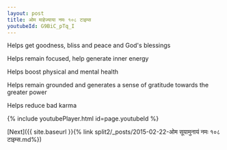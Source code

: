 ```yaml
---
layout: post
title: ओम माहेज्याया नमः १०८ टाइम्स
youtubeId: G9BiC_pTq_I
---
```

 
 
Helps get goodness, bliss and peace and God's blessings
 
Helps remain focused, help generate inner energy 
 
Helps boost physical and mental health 
 
Helps remain grounded and generates a sense of gratitude towards the greater power 
 
Helps reduce bad karma
 
 
 
 


{% include youtubePlayer.html id=page.youtubeId %}
 
[Next]({{ site.baseurl }}{% link  split2/_posts/2015-02-22-ओम सूयामुनायं नमः १०८ टाइम्स.md%})
 
